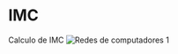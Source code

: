 # IMC
Calculo de IMC
![Redes de computadores 1](https://user-images.githubusercontent.com/93062636/140332573-7569deb4-1e84-42c9-b19c-a424d846feca.png)
